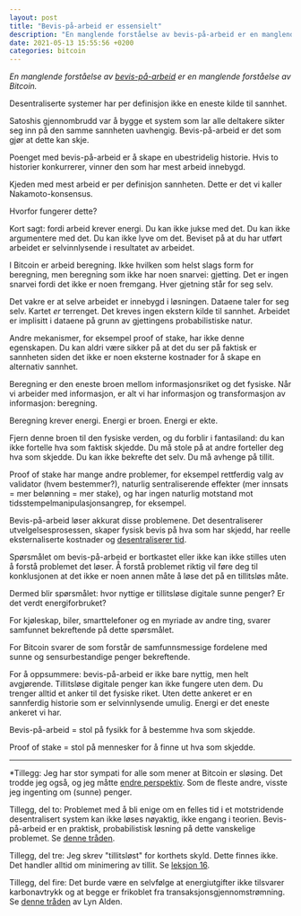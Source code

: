 ```yaml
---
layout: post
title: "Bevis-på-arbeid er essensielt"
description: "En manglende forståelse av bevis-på-arbeid er en manglende forståelse av Bitcoin."
date: 2021-05-13 15:55:56 +0200
categories: bitcoin
---
```


*En manglende forståelse av [bevis-på-arbeid](https://dergigi.com/pow) er en manglende forståelse av Bitcoin.*

Desentraliserte systemer har per definisjon ikke en eneste kilde til sannhet.

Satoshis gjennombrudd var å bygge et system som lar alle deltakere sikter seg inn på den samme sannheten uavhengig. Bevis-på-arbeid er det som gjør at dette kan skje.

Poenget med bevis-på-arbeid er å skape en ubestridelig historie. Hvis to historier konkurrerer, vinner den som har mest arbeid innebygd.

Kjeden med mest arbeid er per definisjon sannheten. Dette er det vi kaller Nakamoto-konsensus.

Hvorfor fungerer dette?

Kort sagt: fordi arbeid krever energi. Du kan ikke jukse med det. Du kan ikke argumentere med det. Du kan ikke lyve om det. Beviset på at du har utført arbeidet er selvinnlysende i resultatet av arbeidet.

I Bitcoin er arbeid beregning. Ikke hvilken som helst slags form for beregning, men beregning som ikke har noen snarvei: gjetting. Det er ingen snarvei fordi det ikke er noen fremgang. Hver gjetning står for seg selv.

Det vakre er at selve arbeidet er innebygd i løsningen. Dataene taler for seg selv. Kartet *er* terrenget. Det kreves ingen ekstern kilde til sannhet. Arbeidet er implisitt i dataene på grunn av gjettingens probabilistiske natur.

Andre mekanismer, for eksempel proof of stake, har ikke denne egenskapen. Du kan aldri være sikker på at det du ser på faktisk er sannheten siden det ikke er noen eksterne kostnader for å skape en alternativ sannhet.

Beregning er den eneste broen mellom informasjonsriket og det fysiske. Når vi arbeider med informasjon, er alt vi har informasjon og transformasjon av informasjon: beregning.

Beregning krever energi. Energi er broen. Energi er ekte.

Fjern denne broen til den fysiske verden, og du forblir i fantasiland: du kan ikke fortelle hva som faktisk skjedde. Du må stole på at andre forteller deg hva som skjedde. Du kan ikke bekrefte det selv. Du må avhenge på tillit.

Proof of stake har mange andre problemer, for eksempel rettferdig valg av validator (hvem bestemmer?), naturlig sentraliserende effekter (mer innsats = mer belønning = mer stake), og har ingen naturlig motstand mot tidsstempelmanipulasjonsangrep, for eksempel.

Bevis-på-arbeid løser akkurat disse problemene. Det desentraliserer utvelgelsesprosessen, skaper fysisk bevis på hva som har skjedd, har reelle eksternaliserte kostnader og [desentraliserer tid](https://schjonhaug.dev/bitcoin-er-tid).

Spørsmålet om bevis-på-arbeid er bortkastet eller ikke kan ikke stilles uten å forstå problemet det løser. Å forstå problemet riktig vil føre deg til konklusjonen at det ikke er noen annen måte å løse det på en tillitsløs måte.

Dermed blir spørsmålet: hvor nyttige er tillitsløse digitale sunne penger? Er det verdt energiforbruket?

For kjøleskap, biler, smarttelefoner og en myriade av andre ting, svarer samfunnet bekreftende på dette spørsmålet.

For Bitcoin svarer de som forstår de samfunnsmessige fordelene med sunne og sensurbestandige penger bekreftende.

For å oppsummere: bevis-på-arbeid er ikke bare nyttig, men helt avgjørende. Tillitsløse digitale penger kan ikke fungere uten dem. Du trenger alltid et anker til det fysiske riket. Uten dette ankeret er en sannferdig historie som er selvinnlysende umulig. Energi er det eneste ankeret vi har.

Bevis-på-arbeid = stol på fysikk for å bestemme hva som skjedde.

Proof of stake = stol på mennesker for å finne ut hva som skjedde.

---

*Tillegg: Jeg har stor sympati for alle som mener at Bitcoin er sløsing. Det trodde jeg også, og jeg måtte [endre perspektiv](https://dergigi.com/2018/06/10/bitcoin-s-energy-consumption/). Som de fleste andre, visste jeg ingenting om (sunne) penger.

Tillegg, del to: Problemet med å bli enige om en felles tid i et motstridende desentralisert system kan ikke løses nøyaktig, ikke engang i teorien. Bevis-på-arbeid er en praktisk, probabilistisk løsning på dette vanskelige problemet. Se [denne tråden](https://twitter.com/dergigi/status/1392409660154646529?s=20).

Tillegg, del tre: Jeg skrev "tillitsløst" for korthets skyld. Dette finnes ikke. Det handler alltid om minimering av tillit. Se [leksjon 16](https://21lessons.com/16/).

Tillegg, del fire: Det burde være en selvfølge at energiutgifter ikke tilsvarer karbonavtrykk og at begge er frikoblet fra transaksjonsgjennomstrømning. Se [denne tråden](https://twitter.com/LynAldenContact/status/1374774367666761729?s=20) av Lyn Alden.
